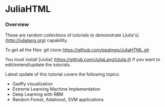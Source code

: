 JuliaHTML
=========

### Overview

These are random collections of tutorials to demonstrate [Julia's] (http://julialang.org) capability. 

To get all the files: git clone https://github.com/ppalmes/JuliaHTML.git

You must install [iJulia] (https://github.com/JuliaLang/IJulia.jl) if you want to edit/extend/update the tutorials.

Latest update of this tutorial covers the following topics:
- Gadfly visualization
- Extreme Learning Machine Implementation
- Deep Learning with RBM
- Random Forest, Adaboost, SVM applications
